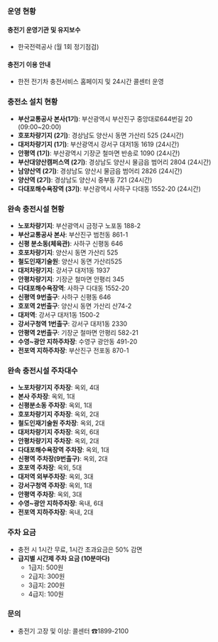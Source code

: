 ### 운영 현황
#### 충전기 운영기관 및 유지보수
- 한국전력공사 (월 1회 정기점검)

#### 충전기 이용 안내
- 한전 전기차 충전서비스 홈페이지 및 24시간 콜센터 운영

### 충전소 설치 현황
- **부산교통공사 본사(1기)**: 부산광역시 부산진구 중앙대로644번길 20 (09:00~20:00)
- **호포차량기지 (2기)**: 경상남도 양산시 동면 가산리 525 (24시간)
- **대저차량기지 (1기)**: 부산광역시 강서구 대저1동 1619 (24시간)
- **안평역 (1기)**: 부산광역시 기장군 철마면 반송로 1090 (24시간)
- **부산대양산캠퍼스역 (2기)**: 경상남도 양산시 물금읍 범어리 2804 (24시간)
- **남양산역 (2기)**: 경상남도 양산시 물금읍 범어리 2826 (24시간)
- **양산역 (2기)**: 경상남도 양산시 중부동 721 (24시간)
- **다대포해수욕장역 (3기)**: 부산광역시 사하구 다대동 1552-20 (24시간)

### 완속 충전시설 현황
- **노포차량기지**: 부산광역시 금정구 노포동 188-2
- **부산교통공사 본사**: 부산진구 범천동 861-1
- **신평 분소동(체육관)**: 사하구 신평동 646
- **호포차량기지**: 양산시 동면 가산리 525
- **철도인재기술원**: 양산시 동면 가산리525
- **대저차량기지**: 강서구 대저1동 1937
- **안평차량기지**: 기장군 철마면 안평리 345
- **다대포해수욕장역**: 사하구 다대동 1552-20
- **신평역 9번출구**: 사하구 신평동 646
- **호포역 2번출구**: 양산시 동면 가산리 산74-2
- **대저역**: 강서구 대저1동 1500-2
- **강서구청역 1번출구**: 강서구 대저1동 2330
- **안평역 2번출구**: 기장군 철마면 안평리 582-21
- **수영~광안 지하주차장**: 수영구 광안동 491-20
- **전포역 지하주차장**: 부산진구 전포동 870-1

### 완속 충전시설 주차대수
- **노포차량기지 주차장**: 옥외, 4대
- **본사 주차장**: 옥외, 1대
- **신평분소동 주차장**: 옥외, 1대
- **호포차량기지 주차장**: 옥외, 2대
- **철도인재기술원 주차장**: 옥외, 2대
- **대저차량기지 주차장**: 옥외, 6대
- **안평차량기지 주차장**: 옥외, 2대
- **다대포해수욕장역 주차장**: 옥외, 1대
- **신평역 주차장(9번출구)**: 옥외, 2대
- **호포역 주차장**: 옥외, 5대
- **대저역 외부주차장**: 옥외, 3대
- **강서구청역 주차장**: 옥외, 1대
- **안평역 주차장**: 옥외, 3대
- **수영~광안 지하주차장**: 옥내, 6대
- **전포역 지하주차장**: 옥내, 2대

### 주차 요금
- 충전 시 1시간 무료, 1시간 초과요금은 50% 감면
- **급지별 시간제 주차 요금 (10분마다)**
  - 1급지: 500원
  - 2급지: 300원
  - 3급지: 200원
  - 4급지: 100원

### 문의
- 충전기 고장 및 이상: 콜센터 ☎1899-2100